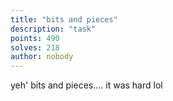 ```yaml
---
title: "bits and pieces"
description: "task"
points: 490
solves: 218
author: nobody
---
```


yeh' bits and pieces.... it was hard lol
